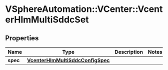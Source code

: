 # VSphereAutomation::VCenter::VcenterHlmMultiSddcSet

## Properties
Name | Type | Description | Notes
------------ | ------------- | ------------- | -------------
**spec** | [**VcenterHlmMultiSddcConfigSpec**](VcenterHlmMultiSddcConfigSpec.md) |  | 


